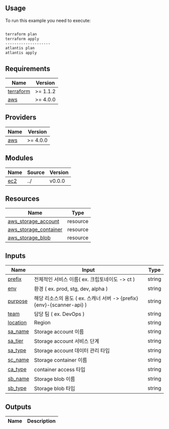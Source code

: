## Usage

To run this example you need to execute:

```bash

terraform plan
terraform apply
--------------------
atlantis plan
atlantis apply
```

<!-- BEGINNING OF PRE-COMMIT-TERRAFORM DOCS HOOK -->
## Requirements

| Name | Version |
|------|---------|
| <a name="requirement_terraform"></a> [terraform](#requirement\_terraform) | >= 1.1.2 |
| <a name="requirement_aws"></a> [aws](#requirement\_aws) | >= 4.0.0 |

## Providers

| Name | Version |
|------|---------|
| <a name="provider_aws"></a> [aws](#provider\_aws) | >= 4.0.0 |

## Modules

| Name | Source | Version |
|------|--------|---------|
| <a name="ec2"></a> [ec2](#ec2) | ../ | v0.0.0 |


## Resources

| Name | Type |
|------|------|
| [aws\_storage\_account]() | resource |
| [aws\_storage\_container]() | resource |
| [aws\_storage\_blob]() | resource |

## Inputs

| Name | Input | Type |
|------|------|------|
| [prefix]() | 전체적인 서비스 이름( ex. 크립토네이도 -> ct ) | string |
| [env]() | 환경 ( ex. prod, stg, dev, alpha )| string |
| [purpose]() | 해당 리소스의 용도 ( ex. 스캐너 서버 -> {prefix}{env}-{scanner-api} )| string |
| [team]() | 담당 팀 ( ex. DevOps )| string |
| [location]() | Region | string |
| [sa\_name]() | Storage account 이름 | string |
| [sa\_tier]() | Storage account 서비스 단계 | string |
| [sa\_type]() | Storage account 데이터 관리 타입 | string |
| [sc\_name]() | Storage container 이름 | string |
| [ca\_type]() | container access 타입 | string |
| [sb\_name]() | Storage blob 이름 | string |
| [sb\_type]() | Storage blob 타입 | string |


## Outputs

| Name | Description |
|------|-------------|
<!-- END OF PRE-COMMIT-TERRAFORM DOCS HOOK -->
